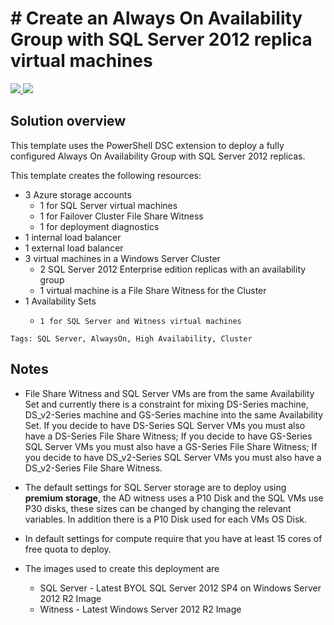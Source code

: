 # # Create an Always On Availability Group with SQL Server 2012 replica virtual machines

<a href="https://portal.azure.com/#blade/HubsExtension/BrowseResourceBlade/resourceType/Microsoft.Gallery%2Fmyareas%2Fgalleryitems" target="_blank">
<img src="http://azuredeploy.net/deploybutton.png"/>
</a>
<a href="http://armviz.io/#/?load=https%3A%2F%2Fraw.githubusercontent.com%2Fbartrumb%2Fsqlvm-alwayson-cluster%2Fmaster%2Fazuredeploy.json" target="_blank">
<img src="http://armviz.io/visualizebutton.png"/>
</a>

## Solution overview

This template uses the PowerShell DSC extension to deploy a fully configured Always On Availability Group with SQL Server 2012 replicas.

This template creates the following resources:
+   3 Azure storage accounts
    +    1 for SQL Server virtual machines
    +    1 for Failover Cluster File Share Witness
    +    1 for deployment diagnostics
+   1 internal load balancer
+   1 external load balancer
+   3 virtual machines in a Windows Server Cluster
    +    2 SQL Server 2012 Enterprise edition replicas with an availability group
    +    1 virtual machine is a File Share Witness for the Cluster
+   1 Availability Sets
    +     1 for SQL Server and Witness virtual machines
`Tags: SQL Server, AlwaysOn, High Availability, Cluster `

## Notes

+ 	File Share Witness and SQL Server VMs are from the same Availability Set and currently there is a constraint for mixing DS-Series machine, DS_v2-Series machine and GS-Series machine into the same Availability Set. If you decide to have DS-Series SQL Server VMs you must also have a DS-Series File Share Witness; If you decide to have GS-Series SQL Server VMs you must also have a GS-Series File Share Witness; If you decide to have DS_v2-Series SQL Server VMs you must also have a DS_v2-Series File Share Witness.

+	The default settings for SQL Server storage are to deploy using **premium storage**, the AD witness uses a P10 Disk and the SQL VMs use P30 disks, these sizes can be changed by changing the relevant variables. In addition there is a P10 Disk used for each VMs OS Disk.

+ 	In default settings for compute require that you have at least 15 cores of free quota to deploy.

+ 	The images used to create this deployment are
	+ 	SQL Server - Latest BYOL SQL Server 2012 SP4 on Windows Server 2012 R2 Image
	+ 	Witness - Latest Windows Server 2012 R2 Image
